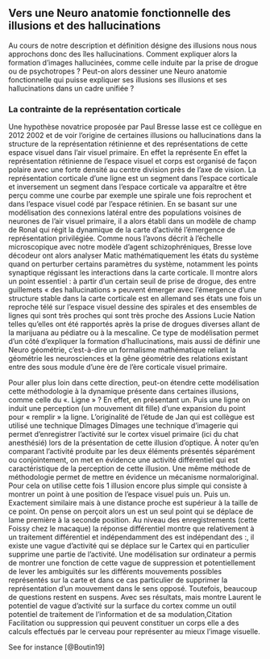## Vers une Neuro anatomie fonctionnelle des illusions et des hallucinations

Au cours de notre description et définition désigne des illusions nous nous approchons donc des îles hallucinations. Comment expliquer alors la formation d’images hallucinées, comme celle induite par la prise de drogue ou de psychotropes ? Peut-on alors dessiner une Neuro anatomie fonctionnelle qui puisse expliquer ses illusions ses illusions et ses hallucinations dans un cadre unifiée ?

### La contrainte de la représentation corticale

Une hypothèse novatrice proposée par Paul Bresse lasse est ce collègue en 2012 2002 et de voir l’origine de certaines illusions ou hallucinations dans la structure de la représentation rétinienne et des représentations de cette espace visuel dans l’air visuel primaire. En effet la représente
En effet la représentation rétinienne de l’espace visuel et corps est organisé de façon polaire avec une forte densité au centre division près de l’axe de vision. La représentation corticale d’une ligne est un segment dans l’espace corticale et inversement un segment dans l’espace corticale va apparaître et être perçu comme une courbe par exemple une spirale une fois reprochent et dans l’espace visuel codé par l’espace rétinien.
En se basant sur une modélisation des connexions latéral entre des populations voisines de neurones de l’air visuel primaire, il a alors établi dans un modèle de champ de Ronal qui régit la dynamique de la carte d’activité l’émergence de représentation privilégiée. Comme nous l’avons décrit à l’échelle microscopique avec notre modèle d’agent schizophréniques, Bresse love décodeur ont alors analyser Matic mathématiquement les états du système quand on perturber certains paramètres du système, notamment les points synaptique régissant les interactions dans la carte corticale.
Il montre alors un point essentiel : à partir d’un certain seuil de prise de drogue, des entre guillemets « des hallucinations » peuvent émerger avec l’émergence d’une structure stable dans la carte corticale est en allemand ses états une fois un reproche télé sur l’espace visuel dessine des spirales et des ensembles de lignes qui sont très proches qui sont très proche des Assions Lucie Nation telles qu’elles ont été rapportés après la prise de drogues diverses allant de la marijuana au pédiatre ou à la mescaline. Ce type de modélisation permet d’un côté d’expliquer la formation d’hallucinations, mais aussi de définir une Neuro géométrie, c’est-à-dire un formalisme mathématique reliant la géométrie les neurosciences et la gêne géométrie des relations existant entre des sous module d’une ère de l’ère corticale visuel primaire.

Pour aller plus loin dans cette direction, peut-on étendre cette modélisation cette méthodologie à la dynamique présente dans certaines illusions, comme celle du «. Ligne » ? En effet, en présentant un. Puis une ligne on induit une perception (un mouvement dit fille) d’une expansion du point pour « remplir » la ligne. L’originalité de l’étude de Jan qui est collègue est utilisé une technique Dîmages Dîmages une technique d’imagerie qui permet d’enregistrer l’activité sur le cortex visuel primaire (ici du chat anesthésié) lors de la présentation de cette illusion d’optique. À noter qu’en comparant l’activité produite par les deux éléments présentés séparément ou conjointement, on met en évidence une activité différentiel qui est caractéristique de la perception de cette illusion. Une même méthode de méthodologie permet de mettre en évidence un mécanisme normaloriginal. Pour cela on utilise cette fois 1 illusion encore plus simple qui consiste à montrer un point à une position de l’espace visuel puis un. Puis un. Exactement similaire mais à une distance proche est supérieur à la taille de ce point. On pense on perçoit alors un est un seul point qui se déplace de lame première à la seconde position. Au niveau des enregistrements (cette Foissy chez le macaque) la réponse différentiel montre que relativement à un traitement différentiel et indépendamment des est indépendant des :, il existe une vague d’activité qui se déplace sur le Cartex qui en particulier supprime une partie de l’activité. Une modélisation sur ordinateur a permis de montrer une fonction de cette vague de suppression et potentiellement de lever les ambiguïtés sur les différents mouvements possibles représentés sur la carte et dans ce cas particulier de supprimer la représentation d’un mouvement dans le sens opposé. Toutefois, beaucoup de questions restent en suspens. Avec ses résultats, mais montre Laurent le potentiel de vague d’activité sur la surface du cortex comme un outil potentiel de traitement de l’information et de sa modulation,Citation
Facilitation ou suppression qui peuvent constituer un corps elle a des calculs effectués par le cerveau pour représenter au mieux l’image visuelle.

See for instance [@Boutin19]
